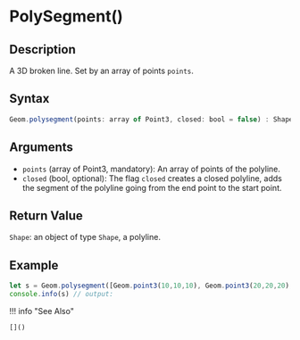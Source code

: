 # PolySegment()

## Description
A 3D broken line. Set by an array of points `points`.

## Syntax
```javascript
Geom.polysegment(points: array of Point3, closed: bool = false) : Shape
```

## Arguments
- `points` (array of Point3, mandatory): An array of points of the polyline.
- `closed` (bool, optional): The flag `closed` creates a closed polyline, adds the segment of the polyline going from the end point to the start point.

## Return Value
`Shape`: an object of type `Shape`, a polyline.

## Example
```javascript linenums="1"
let s = Geom.polysegment([Geom.point3(10,10,10), Geom.point3(20,20,20), Geom.point3(30,30,30)])
console.info(s) // output:
```

!!! info "See Also"

    []()